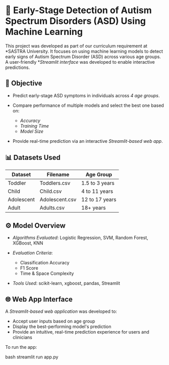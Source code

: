 
# 🧠 Early-Stage Detection of Autism Spectrum Disorders (ASD) Using Machine Learning

This project was developed as part of our curriculum requirement at *SASTRA University. It focuses on using machine learning models to detect early signs of Autism Spectrum Disorder (ASD) across various age groups. A user-friendly **Streamlit interface* was developed to enable interactive predictions.

## 🎯 Objective

* Predict early-stage ASD symptoms in individuals across *4 age groups*.
* Compare performance of multiple models and select the best one based on:

  * *Accuracy*
  * *Training Time*
  * *Model Size*
* Provide real-time prediction via an interactive *Streamlit-based web app*.


## 📊 Datasets Used

| Dataset    | Filename         | Age Group      |
| ---------- | ---------------- | -------------- |
| Toddler    | Toddlers.csv   | 1.5 to 3 years |
| Child      | Child.csv      | 4 to 11 years  |
| Adolescent | Adolescent.csv | 12 to 17 years |
| Adult      | Adults.csv     | 18+ years      |



## ⚙ Model Overview

* *Algorithms Evaluated*: Logistic Regression, SVM, Random Forest, XGBoost, KNN
* *Evaluation Criteria*:

  * Classification Accuracy
  * F1 Score
  * Time & Space Complexity
* *Tools Used*: scikit-learn, xgboost, pandas, Streamlit



## 🌐 Web App Interface

A *Streamlit-based web application* was developed to:

* Accept user inputs based on age group
* Display the best-performing model's prediction
* Provide an intuitive, real-time prediction experience for users and clinicians

To run the app:

bash
streamlit run app.py
